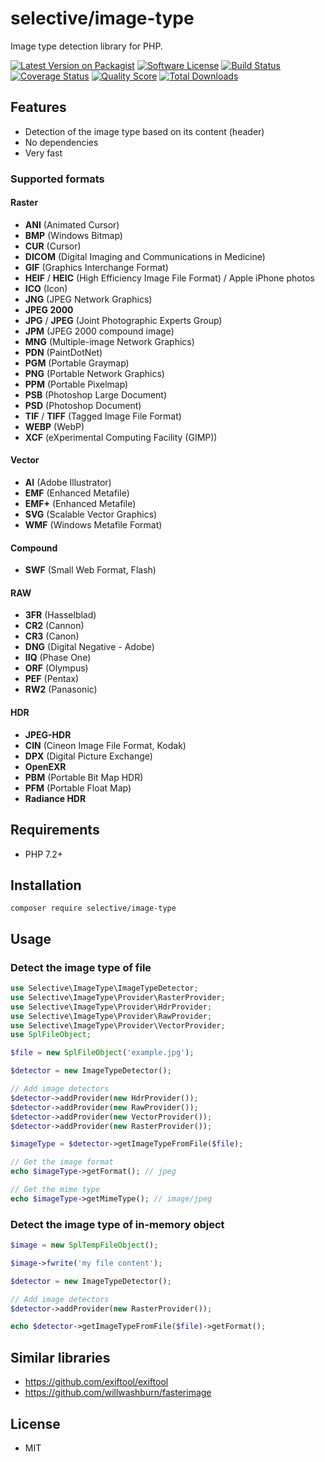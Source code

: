 # selective/image-type

Image type detection library for PHP.

[![Latest Version on Packagist](https://img.shields.io/github/release/selective-php/image-type.svg?style=flat-square)](https://packagist.org/packages/selective/image-type)
[![Software License](https://img.shields.io/badge/license-MIT-brightgreen.svg?style=flat-square)](LICENSE.md)
[![Build Status](https://img.shields.io/travis/selective-php/image-type/master.svg?style=flat-square)](https://travis-ci.org/selective-php/image-type)
[![Coverage Status](https://img.shields.io/scrutinizer/coverage/g/selective-php/image-type.svg?style=flat-square)](https://scrutinizer-ci.com/g/selective-php/image-type/code-structure)
[![Quality Score](https://img.shields.io/scrutinizer/quality/g/selective-php/image-type.svg?style=flat-square)](https://scrutinizer-ci.com/g/selective-php/image-type/?branch=master)
[![Total Downloads](https://img.shields.io/packagist/dt/selective/image-type.svg?style=flat-square)](https://packagist.org/packages/selective/image-type/stats)


## Features

* Detection of the image type based on its content (header)
* No dependencies
* Very fast

### Supported formats

#### Raster

* **ANI** (Animated Cursor)
* **BMP** (Windows Bitmap)
* **CUR** (Cursor)
* **DICOM** (Digital Imaging and Communications in Medicine)
* **GIF** (Graphics Interchange Format)
* **HEIF** / **HEIC** (High Efficiency Image File Format) / Apple iPhone photos
* **ICO** (Icon)
* **JNG** (JPEG Network Graphics)
* **JPEG 2000**
* **JPG** / **JPEG** (Joint Photographic Experts Group)
* **JPM** (JPEG 2000 compound image)
* **MNG** (Multiple-image Network Graphics)
* **PDN** (PaintDotNet)
* **PGM** (Portable Graymap)
* **PNG** (Portable Network Graphics)
* **PPM** (Portable Pixelmap)
* **PSB** (Photoshop Large Document)
* **PSD** (Photoshop Document)
* **TIF** / **TIFF** (Tagged Image File Format)
* **WEBP** (WebP)
* **XCF** (eXperimental Computing Facility (GIMP))

#### Vector

* **AI** (Adobe Illustrator)
* **EMF** (Enhanced Metafile)
* **EMF+** (Enhanced Metafile)
* **SVG** (Scalable Vector Graphics)
* **WMF** (Windows Metafile Format)

#### Compound

* **SWF** (Small Web Format, Flash)

#### RAW

* **3FR** (Hasselblad)
* **CR2** (Cannon)
* **CR3** (Canon)
* **DNG** (Digital Negative - Adobe)
* **IIQ** (Phase One)
* **ORF** (Olympus)
* **PEF** (Pentax)
* **RW2** (Panasonic)

#### HDR

* **JPEG-HDR**
* **CIN** (Cineon Image File Format, Kodak)
* **DPX** (Digital Picture Exchange)
* **OpenEXR**
* **PBM** (Portable Bit Map HDR)
* **PFM** (Portable Float Map)
* **Radiance HDR**

## Requirements

* PHP 7.2+

## Installation

```
composer require selective/image-type
```

## Usage

### Detect the image type of file

```php
use Selective\ImageType\ImageTypeDetector;
use Selective\ImageType\Provider\RasterProvider;
use Selective\ImageType\Provider\HdrProvider;
use Selective\ImageType\Provider\RawProvider;
use Selective\ImageType\Provider\VectorProvider;
use SplFileObject;

$file = new SplFileObject('example.jpg');

$detector = new ImageTypeDetector();

// Add image detectors
$detector->addProvider(new HdrProvider());
$detector->addProvider(new RawProvider());
$detector->addProvider(new VectorProvider());
$detector->addProvider(new RasterProvider());

$imageType = $detector->getImageTypeFromFile($file);

// Get the image format
echo $imageType->getFormat(); // jpeg

// Get the mime type
echo $imageType->getMimeType(); // image/jpeg
```

### Detect the image type of in-memory object

```php
$image = new SplTempFileObject();

$image->fwrite('my file content');

$detector = new ImageTypeDetector();

// Add image detectors
$detector->addProvider(new RasterProvider());

echo $detector->getImageTypeFromFile($file)->getFormat();
```

## Similar libraries

* https://github.com/exiftool/exiftool
* https://github.com/willwashburn/fasterimage

## License

* MIT
